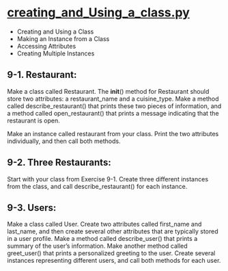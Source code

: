 # <a href="https://github.com/talhatallat/talhatallat/blob/main/Python%20Programming/Chapter%209%20-%20CLASSES/creating_and_Using_a_class.py">creating_and_Using_a_class.py<a/>
* Creating and Using a Class
* Making an Instance from a Class
* Accessing Attributes
* Creating Multiple Instances
## 9-1. Restaurant: 
Make a class called Restaurant. The __init__() method for Restaurant should store two attributes: a restaurant_name and a cuisine_type. Make a method called describe_restaurant() that prints these two pieces of information, and a method called open_restaurant() that prints a message indicating that the restaurant is open.

Make an instance called restaurant from your class. Print the two attributes individually, and then call both methods.
## 9-2. Three Restaurants: 
Start with your class from Exercise 9-1. Create three different instances from the class, and call describe_restaurant() for each instance.
## 9-3. Users: 
Make a class called User. Create two attributes called first_name and last_name, and then create several other attributes that are typically stored in a user profile. Make a method called describe_user() that prints a summary of the user’s information. Make another method called greet_user() that prints a personalized greeting to the user.
Create several instances representing different users, and call both methods for each user.
